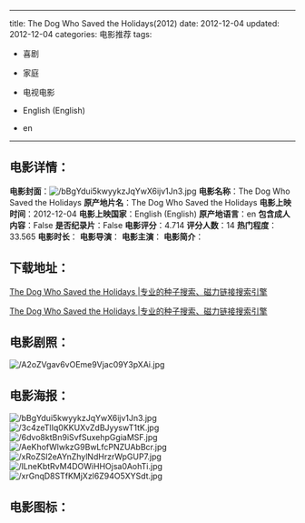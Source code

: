 
---
title: The Dog Who Saved the Holidays(2012)
date: 2012-12-04
updated: 2012-12-04
categories: 电影推荐
tags:
- 喜剧
- 家庭
- 电视电影

- English (English)
- en
---


> 

## **电影详情**：

**电影封面**：<img src="https://image.tmdb.org/t/p/w200/bBgYdui5kwyykzJqYwX6ijv1Jn3.jpg" alt="/bBgYdui5kwyykzJqYwX6ijv1Jn3.jpg" title="/bBgYdui5kwyykzJqYwX6ijv1Jn3.jpg">
**电影名称**：The Dog Who Saved the Holidays
**原产地片名**：The Dog Who Saved the Holidays
**电影上映时间**：2012-12-04
**电影上映国家**：English (English)
**原产地语言**：en
**包含成人内容**：False
**是否纪录片**：False
**电影评分**：4.714
**评分人数**：14
**热门程度**：33.565
**电影时长**：
**电影导演**：
**电影主演**：
**电影简介**：

## **下载地址**：
[The Dog Who Saved the Holidays |专业的种子搜索、磁力链接搜索引擎](https://movie.amd794.com:2083/?search=The%20Dog%20Who%20Saved%20the%20Holidays&ordering=&mode=match_phrase&page_size=10&page=1)

[The Dog Who Saved the Holidays |专业的种子搜索、磁力链接搜索引擎](https://movie.amd794.com:2083/?search=The%20Dog%20Who%20Saved%20the%20Holidays&ordering=&mode=match_phrase&page_size=10&page=1)
 

## **电影剧照**：
<img src="https://image.tmdb.org/t/p/original/A2oZVgav6vOEme9Vjac09Y3pXAi.jpg" alt="/A2oZVgav6vOEme9Vjac09Y3pXAi.jpg" title="/A2oZVgav6vOEme9Vjac09Y3pXAi.jpg">

## **电影海报**：
<img src="https://image.tmdb.org/t/p/original/bBgYdui5kwyykzJqYwX6ijv1Jn3.jpg" alt="/bBgYdui5kwyykzJqYwX6ijv1Jn3.jpg" title="/bBgYdui5kwyykzJqYwX6ijv1Jn3.jpg"><img src="https://image.tmdb.org/t/p/original/3c4zeTlIq0KKUXvZdBJyyswT1tK.jpg" alt="/3c4zeTlIq0KKUXvZdBJyyswT1tK.jpg" title="/3c4zeTlIq0KKUXvZdBJyyswT1tK.jpg"><img src="https://image.tmdb.org/t/p/original/6dvo8ktBn9iSvfSuxehpGgiaMSF.jpg" alt="/6dvo8ktBn9iSvfSuxehpGgiaMSF.jpg" title="/6dvo8ktBn9iSvfSuxehpGgiaMSF.jpg"><img src="https://image.tmdb.org/t/p/original/AeKhofWlwkzG9BwLfcPNZUAbBcr.jpg" alt="/AeKhofWlwkzG9BwLfcPNZUAbBcr.jpg" title="/AeKhofWlwkzG9BwLfcPNZUAbBcr.jpg"><img src="https://image.tmdb.org/t/p/original/xRoZSl2eAYnZhylNdHrzrWpGUP7.jpg" alt="/xRoZSl2eAYnZhylNdHrzrWpGUP7.jpg" title="/xRoZSl2eAYnZhylNdHrzrWpGUP7.jpg"><img src="https://image.tmdb.org/t/p/original/lLneKbtRvM4DOWiHHOjsa0AohTi.jpg" alt="/lLneKbtRvM4DOWiHHOjsa0AohTi.jpg" title="/lLneKbtRvM4DOWiHHOjsa0AohTi.jpg"><img src="https://image.tmdb.org/t/p/original/xrGnqD8STfKMjXzl6Z94O5XYSdt.jpg" alt="/xrGnqD8STfKMjXzl6Z94O5XYSdt.jpg" title="/xrGnqD8STfKMjXzl6Z94O5XYSdt.jpg">

## **电影图标**：

